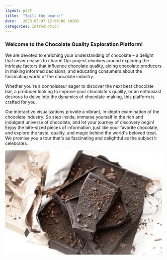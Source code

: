 ```yaml
---
layout: post
title:  "Spill the beans!"
date:   2023-05-07 12:00:00 +0200
categories: Introduction
---
```



### Welcome to the Chocolate Quality Exploration Platform!

We are devoted to enriching your understanding of chocolate – a delight that never ceases to charm! Our project revolves around exploring the intricate factors that influence chocolate quality, aiding chocolate producers in making informed decisions, and educating consumers about the fascinating world of the chocolate industry.

Whether you're a connoisseur eager to discover the next best chocolate bar, a producer looking to improve your chocolate's quality, or an enthusiast desirous to delve into the dynamics of chocolate-making, this platform is crafted for you.

Our interactive visualizations provide a vibrant, in-depth examination of the chocolate industry. So step inside, immerse yourself in the rich and indulgent universe of chocolate, and let your journey of discovery begin! Enjoy the bite-sized pieces of information, just like your favorite chocolate, and explore the taste, quality, and magic behind the world's beloved treat. We promise you a tour that's as fascinating and delightful as the subject it celebrates.

![chocolate.jpg](https://raw.githubusercontent.com/com-480-data-visualization/project-2023-the-3-musketeers/master/docs/chocolate.jpg)